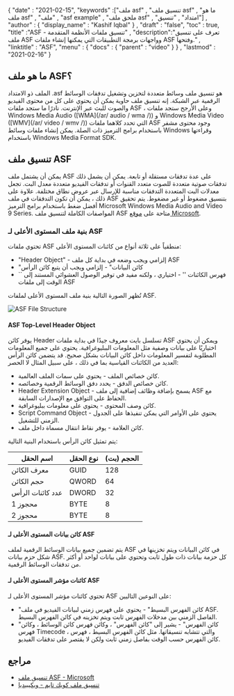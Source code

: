 {
  "date" : "2021-02-15",
  "keywords" :["ملف asf" , "تنسيق ملف asf" , "ما هو ملف asf" , "ملف" , "asf example" , "ملحق ملف asf" , "امتداد" , "تنسيق"] ,
  "author" : {
    "display_name" : "Kashif Iqbal"
} ,
  "draft" : "false",
  "toc" : true,
  "title" :"ASF - تنسيق ملفات الأنظمة المتقدمة" ,
  "description":"تعرف على تنسيق ملف ASF وواجهات برمجة التطبيقات التي يمكنها إنشاء ملفات ASF وفتحها." ,
  "linktitle" : "ASF",
  "menu" : {
    "docs" : {
      "parent" : "video"
}
} ,
  "lastmod" : "2021-02-16"
}

## ما هو ملف ASF؟

الملف ذو الامتداد .asf هو تنسيق ملف وسائط متعددة لتخزين وتشغيل تدفقات الوسائط الرقمية عبر الشبكة. إنه تنسيق ملف حاوية يمكن أن يحتوي على كل من محتوى الفيديو والصوت للبث عبر الإنترنت. نادرًا ما ستجد ملفات ASF ، وعلى الأرجح ستجد ملفات Windows Media Audio ([WMA](/ar/ audio / wma /)) و Windows Media Video ([WMV](/ar/ video / wmv /)) التي تحدد كلاهما ملفات ASF وجود محتوى مشفر باستخدام برامج الترميز ذات الصلة. يمكن إنشاء ملفات وسائط Windows وقراءتها باستخدام Windows Media Format SDK.

## تنسيق ملف ASF

يمكن أن يشتمل ملف ASF على عدة تدفقات مستقلة أو تابعة. يمكن أن يشمل ذلك تدفقات صوتية متعددة للصوت متعدد القنوات أو تدفقات الفيديو متعددة معدل البت. تجعل معدلات البت المتعددة التدفقات مناسبة للإرسال عبر عروض نطاق مختلفة. علاوة على ذلك ، يمكن أن تكون التدفقات في ملف ASF بتنسيق مضغوط أو غير مضغوط. يتم تحقيق أفضل ضغط باستخدام برامج الترميز Microsoft Windows Media Audio and Video 9 Series. المواصفات الكاملة لتنسيق ملف ASF متاحة على [موقع Microsoft](https://download.microsoft.com/download/7/9/0/790fecaa-f64a-4a5e-a430-0bccdab3f1b4/ASF_Specification.doc).

### بنية ملف المستوى الأعلى لـ ASF

تحتوي ملفات ASF منطقياً على ثلاثة أنواع من كائنات المستوى الأعلى:

* "Header Object" - إلزامي ويجب وضعه في بداية كل ملف ASF
* "كائن البيانات" - إلزامي ويجب أن يتبع كائن الرأس
* `` فهرس الكائنات '' - اختياري ، ولكنه مفيد في توفير الوصول العشوائي المستند إلى الوقت إلى ملفات ASF

تُظهر الصورة التالية بنية ملف المستوى الأعلى لملفات ASF.

![ASF File Structure](../asf.png "ASF File Structure")

#### ASF Top-Level Header Object

يوفر كائن Header تسلسل بايت معروف جيدًا في بداية ملفات ASF ويمكن أن يحتوي اختياريًا على بيانات وصفية مثل المعلومات الببليوغرافية. يحتوي على جميع المعلومات المطلوبة لتفسير المعلومات داخل كائن البيانات بشكل صحيح. قد يتضمن كائن الرأس العديد من الكائنات القياسية بما في ذلك ، على سبيل المثال لا الحصر:

* كائن خصائص الملف - يحتوي على سمات الملف العالمية.
* كائن خصائص الدفق - يحدد دفق الوسائط الرقمية وخصائصه.
* Header Extension Object - يسمح بإضافة وظائف إضافية إلى ملف ASF مع الحفاظ على التوافق مع الإصدارات السابقة.
* كائن وصف المحتوى - يحتوي على معلومات ببليوغرافية.
* Script Command Object - يحتوي على الأوامر التي يمكن تنفيذها على الجدول الزمني للتشغيل.
* كائن العلامة - يوفر نقاط انتقال مسماة داخل ملف.

يتم تمثيل كائن الرأس باستخدام البنية التالية:

| اسم الحقل | نوع الحقل | الحجم (بت) |
---|---|---|
| معرف الكائن | GUID | 128 |
| حجم الكائن | QWORD | 64 |
| عدد كائنات الرأس | DWORD | 32 |
| محجوز 1 | BYTE | 8 |
| محجوز 2 | BYTE | 8 |

#### كائن بيانات المستوى الأعلى لـ ASF

يتم تضمين جميع بيانات الوسائط الرقمية لملف ASF في كائن البيانات ويتم تخزينها في شكل حزم بيانات ASF. كل حزمة بيانات ذات طول ثابت وتحتوي على بيانات لواحد أو أكثر من تدفقات الوسائط الرقمية.

#### كائنات مؤشر المستوى الأعلى لـ ASF

تحتوي كائنات مؤشر المستوى الأعلى لـ ASF على النوعين التاليين:

* "كائن الفهرس البسيط" - يحتوي على فهرس زمني لبيانات الفيديو في ملف ASF. الفاصل الزمني بين مدخلات الفهرس ثابت ويتم تخزينه في كائن الفهرس البسيط.
* "كائن الفهرس" - يشير إلى "كائن الفهرس" ، وكائن فهرس كائن الوسائط ، وكائن فهرس Timecode ، والتي تتشابه تنسيقاتها. مثل كائن الفهرس البسيط ، فهرس كائن الفهرس حسب الوقت بفاصل زمني ثابت ولكن لا يقتصر على تدفقات الفيديو.

## مراجع

* [تنسيق ملف ASF - Microsoft](https://download.microsoft.com/download/7/9/0/790fecaa-f64a-4a5e-a430-0bccdab3f1b4/ASF_Specification.doc)
* [تنسيق ملف كويك تايم - ويكيبيديا](https://en.wikipedia.org/wiki/QuickTime_File_Format)

